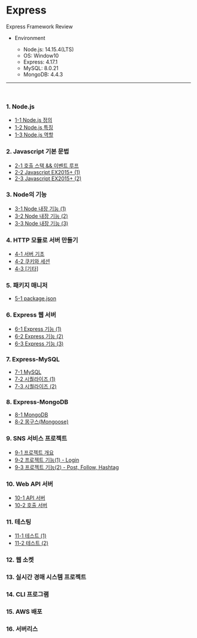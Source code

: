 # Express

Express Framework Review

* Environment

    - Node.js: 14.15.4(LTS)
    - OS: Window10
    - Express: 4.17.1
    - MySQL: 8.0.21
    - MongoDB: 4.4.3

***

<br>

### 1. Node.js
  - [1-1 Node.js 정의](https://github.com/daldalhada/Express/blob/main/description/1/1-1.md)
  - [1-2 Node.js 특징](https://github.com/daldalhada/Express/blob/main/description/1/1-2.md)
  - [1-3 Node.js 역할](https://github.com/daldalhada/Express/blob/main/description/1/1-3.md)
### 2. Javascript 기본 문법
  - [2-1 호출 스택 && 이벤트 루프](https://github.com/daldalhada/Express/blob/main/description/2/2-1.md)
  - [2-2 Javascript EX2015+ (1)](https://github.com/daldalhada/Express/blob/main/description/2/2-2.md)
  - [2-3 Javascript EX2015+ (2)](https://github.com/daldalhad./Express/blob/main/description/2/2-3.md)
### 3. Node의 기능
  - [3-1 Node 내장 기능 (1)](https://github.com/daldalhada/Express/blob/main/description/3/3-1.md)
  - [3-2 Node 내장 기능 (2)](https://github.com/daldalhada/Express/blob/main/description/3/3-2.md)
  - [3-3 Node 내장 기능 (3)](https://github.com/daldalhada/Express/blob/main/description/3/3-3.md)
### 4. HTTP 모듈로 서버 만들기
  - [4-1 서버 기초](https://github.com/daldalhada/Express/blob/main/description/4/4-1.md)
  - [4-2 쿠키와 세션](https://github.com/daldalhada/Express/blob/main/description/4/4-2.md)
  - [4-3 [기타]](https://github.com/daldalhada/Express/blob/main/description/4/4-3.md)
### 5. 패키지 매니저
  - [5-1 package.json](https://github.com/daldalhada/Express/blob/main/description/5/5-1.md)
### 6. Express 웹 서버
  - [6-1 Express 기능 (1)](https://github.com/daldalhada/Express/blob/main/description/6/6-1.md)
  - [6-2 Express 기능 (2)](https://github.com/daldalhada/Express/blob/main/description/6/6-2.md)
  - [6-3 Express 기능 (3)](https://github.com/daldalhada/Express/blob/main/description/6/6-3.md)
### 7. Express-MySQL
  - [7-1 MySQL](https://github.com/daldalhada/Express/blob/main/description/7/7-1.md)
  - [7-2 시퀄라이즈 (1)](https://github.com/daldalhada/Express/blob/main/description/7/7-2.md)
  - [7-3 시퀄라이즈 (2)](https://github.com/daldalhada/Express/blob/main/description/7/7-3.md)
### 8. Express-MongoDB
  - [8-1 MongoDB](https://github.com/daldalhada/Express/blob/main/description/8/8-1.md)
  - [8-2 몽구스(Mongoose)](https://github.com/daldalhada/Express/blob/main/description/8/8-2.md)
### 9. SNS 서비스 프로젝트
  - [9-1 프로젝트 개요](https://github.com/daldalhada/Express/blob/main/description/9/9-1.md)
  - [9-2 프로젝트 기능(1) - Login](https://github.com/daldalhada/Express/blob/main/description/9/9-2.md)
  - [9-3 프로젝트 기능(2) - Post, Follow, Hashtag](https://github.com/daldalhada/Express/blob/main/description/9/9-3.md)
### 10. Web API 서버
  - [10-1 API 서버](https://github.com/daldalhada/Express/blob/main/description/10/10-1.md)
  - [10-2 호출 서버](https://github.com/daldalhada/Express/blob/main/description/10/10-2.md)
### 11. 테스팅
  - [11-1 테스트 (1)](https://github.com/daldalhada/Express/blob/main/description/11/11-1.md)
  - [11-2 테스트 (2)](https://github.com/daldalhada/Express/blob/main/description/11/11-2.md)
### 12. 웹 소켓
### 13. 실시간 경매 시스템 프로젝트
### 14. CLI 프로그램 
### 15. AWS 배포
### 16. 서버리스 